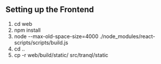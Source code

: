 
## Setting up the Frontend

1. cd web
1. npm install
1. node --max-old-space-size=4000 ./node_modules/react-scripts/scripts/build.js
1. cd ..
1. cp -r web/build/static/ src/tranql/static
